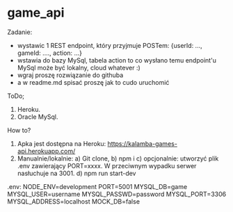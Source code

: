 # game_api

Zadanie:

- wystawic 1 REST endpoint, który przyjmuje POSTem:
  {userId: ..., gameId: ...., action: ...}
- wstawia do bazy MySql, tabela action to co wysłano temu endpoint'u
  MySql może być lokalny, cloud whatever :)
- wgraj proszę rozwiązanie do githuba
- a w readme.md spisać proszę jak to cudo uruchomić

ToDo;

1. Heroku.
2. Oracle MySql.

How to?

1. Apka jest dostępna na Heroku: https://kalamba-games-api.herokuapp.com/
2. Manualnie/lokalnie:
   a) Git clone,
   b) npm i
   c) opcjonalnie: utworzyć plik .env zawierający PORT=xxxx. W przeciwnym wypadku serwer nasłuchuje na 3001.
   d) npm run start-dev

.env:
NODE_ENV=development
PORT=5001
MYSQL_DB=game
MYSQL_USER=username
MYSQL_PASSWD=password
MYSQL_PORT=3306
MYSQL_ADDRESS=localhost
MOCK_DB=false
